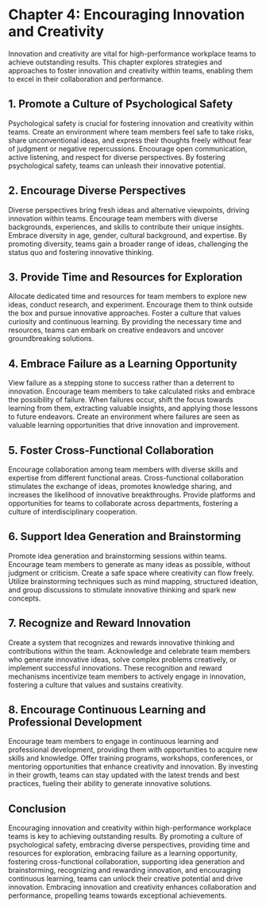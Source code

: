 Chapter 4: Encouraging Innovation and Creativity
================================================

Innovation and creativity are vital for high-performance workplace teams to achieve outstanding results. This chapter explores strategies and approaches to foster innovation and creativity within teams, enabling them to excel in their collaboration and performance.

**1. Promote a Culture of Psychological Safety**
------------------------------------------------

Psychological safety is crucial for fostering innovation and creativity within teams. Create an environment where team members feel safe to take risks, share unconventional ideas, and express their thoughts freely without fear of judgment or negative repercussions. Encourage open communication, active listening, and respect for diverse perspectives. By fostering psychological safety, teams can unleash their innovative potential.

**2. Encourage Diverse Perspectives**
-------------------------------------

Diverse perspectives bring fresh ideas and alternative viewpoints, driving innovation within teams. Encourage team members with diverse backgrounds, experiences, and skills to contribute their unique insights. Embrace diversity in age, gender, cultural background, and expertise. By promoting diversity, teams gain a broader range of ideas, challenging the status quo and fostering innovative thinking.

**3. Provide Time and Resources for Exploration**
-------------------------------------------------

Allocate dedicated time and resources for team members to explore new ideas, conduct research, and experiment. Encourage them to think outside the box and pursue innovative approaches. Foster a culture that values curiosity and continuous learning. By providing the necessary time and resources, teams can embark on creative endeavors and uncover groundbreaking solutions.

**4. Embrace Failure as a Learning Opportunity**
------------------------------------------------

View failure as a stepping stone to success rather than a deterrent to innovation. Encourage team members to take calculated risks and embrace the possibility of failure. When failures occur, shift the focus towards learning from them, extracting valuable insights, and applying those lessons to future endeavors. Create an environment where failures are seen as valuable learning opportunities that drive innovation and improvement.

**5. Foster Cross-Functional Collaboration**
--------------------------------------------

Encourage collaboration among team members with diverse skills and expertise from different functional areas. Cross-functional collaboration stimulates the exchange of ideas, promotes knowledge sharing, and increases the likelihood of innovative breakthroughs. Provide platforms and opportunities for teams to collaborate across departments, fostering a culture of interdisciplinary cooperation.

**6. Support Idea Generation and Brainstorming**
------------------------------------------------

Promote idea generation and brainstorming sessions within teams. Encourage team members to generate as many ideas as possible, without judgment or criticism. Create a safe space where creativity can flow freely. Utilize brainstorming techniques such as mind mapping, structured ideation, and group discussions to stimulate innovative thinking and spark new concepts.

**7. Recognize and Reward Innovation**
--------------------------------------

Create a system that recognizes and rewards innovative thinking and contributions within the team. Acknowledge and celebrate team members who generate innovative ideas, solve complex problems creatively, or implement successful innovations. These recognition and reward mechanisms incentivize team members to actively engage in innovation, fostering a culture that values and sustains creativity.

**8. Encourage Continuous Learning and Professional Development**
-----------------------------------------------------------------

Encourage team members to engage in continuous learning and professional development, providing them with opportunities to acquire new skills and knowledge. Offer training programs, workshops, conferences, or mentoring opportunities that enhance creativity and innovation. By investing in their growth, teams can stay updated with the latest trends and best practices, fueling their ability to generate innovative solutions.

Conclusion
----------

Encouraging innovation and creativity within high-performance workplace teams is key to achieving outstanding results. By promoting a culture of psychological safety, embracing diverse perspectives, providing time and resources for exploration, embracing failure as a learning opportunity, fostering cross-functional collaboration, supporting idea generation and brainstorming, recognizing and rewarding innovation, and encouraging continuous learning, teams can unlock their creative potential and drive innovation. Embracing innovation and creativity enhances collaboration and performance, propelling teams towards exceptional achievements.
